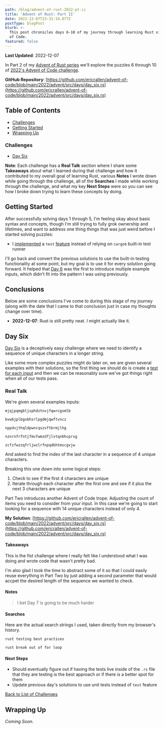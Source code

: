 ```yaml
---
path: /blog/advent-of-rust-2022-pt-ii
title: 'Advent of Rust: Part II'
date: 2022-12-07T23:31:14.877Z
postType: blogPost
blurb: >-
  This post chronicles days 6-10 of my journey through learning Rust via Advent
  of Code.
featured: false
---
```

**Last Updated**: 2022-12-07

In Part 2 of my [Advent of Rust series](https://ericrallen.dev/blog/advent-of-rust-2022/) we'll explore the puzzles 6 through 10 of [2022's Advent of Code challenge](https://adventofcode.com/2022).

**GitHub Repository**: [https://github.com/ericrallen/advent-of-code/blob/main/2022/advent/src/days/day_six.rs](https://github.com/ericrallen/advent-of-code/blob/main/2022/advent/src/days/day_six.rs)

<a id="table-of-contents"></a>

## Table of Contents

- [Challenges](#challenges)
- [Getting Started](#getting-started)
- [Wrapping Up](#wrapping-up)

<a id="challenges"></a>

### Challenges

- [Day Six](#day-six)

**Note**: Each challenge has a **Real Talk** section where I share some **Takeaways** about what I learned during that challenge and how it contributed to my overall goal of learning Rust, various **Notes** I wrote down while going through the challenge, all of the **Searches** I made while working through the challenge, and what my key **Next Steps** were so you can see how I broke down trying to learn these concepts by doing.

<a id="getting-started"></a>

## Getting Started

After successfully solving days 1 through 5, I'm feeling okay about basic syntax and concepts, though I'm still trying to fully grok ownership and lifetimes, and want to address one thing things that was just weird before I started solving puzzles:

- I [implemented](https://github.com/ericrallen/advent-of-code/blob/main/2022/advent/src/main.rs#L65-L74) a `test` [feature](https://doc.rust-lang.org/cargo/reference/features.html) instead of relying on `cargo`s built-in test runner

I'll go back and convert the previous solutions to use the built-in testing functionality at some point, but my goal is to use it for every solution going forward. It helped that [Day 6](#day-six) was the first to introduce multiple example inputs, which didn't fit into the pattern I was using previously.

<a id="conclusions"></a>

## Conclusions

Below are some conclusions I've come to during this stage of my journey (along with the date that I came to that conclusion just in case my thoughts change over time).

- **2022-12-07**: Rust is still pretty neat. I might actually like it.

<a id="day-six"></a>

## Day Six

[Day Six](https://adventofcode.com/2022/day/6) is a deceptively easy challenge where we need to identify a sequence of unique characters in a longer string.

Like some more complex puzzles might do later on, we are given several examples with their solutions, so the first thing we should do is create a [test for each input](https://github.com/ericrallen/advent-of-code/blob/main/2022/advent/src/days/day_six.rs#L69-L106) and then we can be reasonably sure we've got things right when all of our tests pass.

### Real Talk

We're given several examples inputs:

```
mjqjpqmgbljsphdztnvjfqwrcgsmlb

bvwbjplbgvbhsrlpgdmjqwftvncz

nppdvjthqldpwncqszvftbrmjlhg

nznrnfrfntjfmvfwmzdfjlvtqnbhcprsg

zcfzfwzzqfrljwzlrfnpqdbhtmscgvjw
```

And asked to find the index of the last character in a sequence of 4 unique characters.

Breaking this one down into some logical steps:

1. Check to see if the first 4 characters are unique
2. Iterate through each character after the first one and see if it plus the next 3 characters are unique

Part Two introduces another Advent of Code trope:  Adjusting the count of items you need to consider from your input. In this case we're going to start looking for a sequence with 14 unique characters instead of only 4.

**My Solution**: [https://github.com/ericrallen/advent-of-code/blob/main/2022/advent/src/days/day_six.rs](https://github.com/ericrallen/advent-of-code/blob/main/2022/advent/src/days/day_six.rs)

#### Takeaways

This is the fist challenge where I really felt like I understood what I was doing and wrote code that wasn't pretty bad.

I'm also glad I took the time to abstract some of it so that I could easily reuse everything in Part Two by just adding a second parameter that would accpet the desired length of the sequence we wanted to check.

#### Notes

> I bet Day 7 is going to be much harder

#### Searches

Here are the actual search strings I used, taken directly from my browser's history.

```
rust testing best practices

rust break out of for loop
```

<a id="day-six-next-steps"></a>

#### Next Steps

- Should eventually figure out if having the tests live inside of the `.rs` file that they are testing is the best approach or if there is a better spot for them
- Update previous day's solutions to use unit tests instead of `test` feature

[Back to List of Challenges](#challenges)

<a id="wrapping-up"></a>

## Wrapping Up

_Coming Soon._
